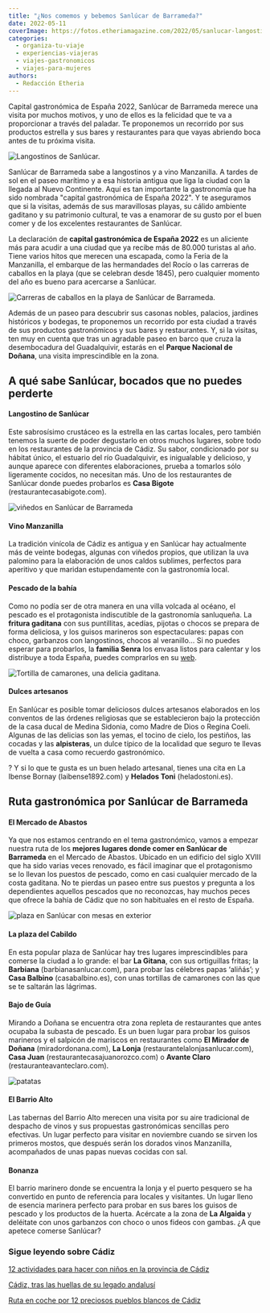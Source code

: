 ```yaml
---
title: "¿Nos comemos y bebemos Sanlúcar de Barrameda?"
date: 2022-05-11
coverImage: https://fotos.etheriamagazine.com/2022/05/sanlucar-langostinos.jpg
categories: 
  - organiza-tu-viaje
  - experiencias-viajeras
  - viajes-gastronomicos
  - viajes-para-mujeres
authors: 
  - Redacción Etheria
---
```


Capital gastronómica de España 2022, Sanlúcar de Barrameda merece una visita por muchos 
motivos, y uno de ellos es la felicidad que te va a proporcionar a través del paladar. 
Te proponemos un recorrido por sus productos estrella y sus bares y restaurantes para 
que vayas abriendo boca antes de tu próxima visita. 

![Langostinos de Sanlúcar.](https://fotos.etheriamagazine.com/2022/05/sanlucar-langostinos.jpg "Langostinos de Sanlúcar. © Ricardo Jiménez")

Sanlúcar de Barrameda sabe a langostinos y a vino Manzanilla. A tardes de sol en el 
paseo marítimo y a esa historia antigua que liga la ciudad con la llegada al Nuevo 
Continente. Aquí es tan importante la gastronomía que ha sido nombrada "capital 
gastronómica de España 2022". Y te aseguramos que si la visitas, además de sus 
maravillosas playas, su cálido ambiente gaditano y su patrimonio cultural, te vas a 
enamorar de su gusto por el buen comer y de los excelentes restaurantes de Sanlúcar. 

La declaración de **capital gastronómica de España 2022** es un aliciente más para 
acudir a una ciudad que ya recibe más de 80.000 turistas al año. Tiene varios hitos que 
merecen una escapada, como la Feria de la Manzanilla, el embarque de las hermandades del 
Rocío o las carreras de caballos en la playa (que se celebran desde 1845), pero 
cualquier momento del año es bueno para acercarse a Sanlúcar. 

![Carreras de caballos en la playa de Sanlúcar de Barrameda.](https://fotos.etheriamagazine.com/2022/05/sanlucar-caballos-playa.jpg "Carreras de caballos en la playa de Sanlúcar de Barrameda.")

Además de un paseo para descubrir sus casonas nobles, palacios, jardines históricos y 
bodegas, te proponemos un recorrido por esta ciudad a través de sus productos 
gastronómicos y sus bares y restaurantes. Y, si la visitas, ten muy en cuenta que tras 
un agradable paseo en barco que cruza la desembocadura del Guadalquivir, estarás en el 
**Parque Nacional de Doñana**, una visita imprescindible en la zona. 

## A qué sabe Sanlúcar, bocados que no puedes perderte

#### Langostino de Sanlúcar

Este sabrosísimo crustáceo es la estrella en las cartas locales, pero también tenemos la 
suerte de poder degustarlo en otros muchos lugares, sobre todo en los restaurantes de la 
provincia de Cádiz. Su sabor, condicionado por su hábitat único, el estuario del río 
Guadalquivir, es inigualable y delicioso, y aunque aparece con diferentes elaboraciones, 
prueba a tomarlos sólo ligeramente cocidos, no necesitan más. Uno de los restaurantes de 
Sanlúcar donde puedes probarlos es **Casa Bigote** (restaurantecasabigote.com). 

![viñedos en Sanlúcar de Barrameda](https://fotos.etheriamagazine.com/2022/05/sanlucar-uvas.jpg "Uvas para el vino Manzanilla. © Ricardo Jiménez")

#### Vino Manzanilla

La tradición vinícola de Cádiz es antigua y en Sanlúcar hay actualmente más de veinte 
bodegas, algunas con viñedos propios, que utilizan la uva palomino para la elaboración 
de unos caldos sublimes, perfectos para aperitivo y que maridan estupendamente con la 
gastronomía local. 

#### Pescado de la bahía

Como no podía ser de otra manera en una villa volcada al océano, el pescado es el 
protagonista indiscutible de la gastronomía sanluqueña. La **fritura gaditana** con sus 
puntillitas, acedías, pijotas o chocos se prepara de forma deliciosa, y los guisos 
marineros son espectaculares: papas con choco, garbanzos con langostinos, chocos al 
veranillo… Si no puedes esperar para probarlos, la **familia Senra** los envasa listos 
para calentar y los distribuye a toda España, puedes comprarlos en su [web](https://conservasenra.es/). 

![Tortilla de camarones, una delicia gaditana.](https://fotos.etheriamagazine.com/2022/05/sanlucar-tortilla-camarones.jpg "Tortilla de camarones, una delicia gaditana. © Ricardo Jiménez")

#### Dulces artesanos

En Sanlúcar es posible tomar deliciosos dulces artesanos elaborados en los conventos de 
las órdenes religiosas que se establecieron bajo la protección de la casa ducal de 
Medina Sidonia, como Madre de Dios o Regina Coeli. Algunas de las delicias son las 
yemas, el tocino de cielo, los pestiños, las cocadas y las **alpisteras**, un dulce 
típico de la localidad que seguro te llevas de vuelta a casa como recuerdo gastronómico. 

? Y si lo que te gusta es un buen helado artesanal, tienes una cita en La Ibense Bornay 
(laibense1892.com) y **Helados Toni** (heladostoni.es). 

## Ruta gastronómica por Sanlúcar de Barrameda

#### El Mercado de Abastos

Ya que nos estamos centrando en el tema gastronómico, vamos a empezar nuestra ruta de 
los **mejores lugares donde comer en Sanlúcar de Barrameda** en el Mercado de Abastos. 
Ubicado en un edificio del siglo XVIII que ha sido varias veces renovado, es fácil 
imaginar que el protagonismo se lo llevan los puestos de pescado, como en casi cualquier 
mercado de la costa gaditana. No te pierdas un paseo entre sus puestos y pregunta a los 
dependientes aquellos pescados que no reconozcas, hay muchos peces que ofrece la bahía 
de Cádiz que no son habituales en el resto de España. 

![plaza en Sanlúcar con mesas en exterior](https://fotos.etheriamagazine.com/2022/05/sanlucar-casa-balbino.jpg "Casa Balbino en la plaza del Cabildo. © Ricardo Jiménez")

#### La plaza del Cabildo

En esta popular plaza de Sanlúcar hay tres lugares imprescindibles para comerse la 
ciudad a lo grande: el bar **La Gitana**, con sus ortiguillas fritas; la **Barbiana** 
(barbianasanlucar.com), para probar las célebres papas ‘aliñás’; y **Casa Balbino** 
(casabalbino.es), con unas tortillas de camarones con las que se te saltarán las 
lágrimas. 

#### Bajo de Guía

Mirando a Doñana se encuentra otra zona repleta de restaurantes que antes ocupaba la 
subasta de pescado. Es un buen lugar para probar los guisos marineros y el salpicón de 
mariscos en restaurantes como **El Mirador de Doñana** (miradordonana.com), **La Lonja** 
(restaurantelalonjasanlucar.com), **Casa Juan** (restaurantecasajuanorozco.com) o 
**Avante Claro** (restauranteavanteclaro.com). 

![patatas](https://fotos.etheriamagazine.com/2022/05/sanlucar-papas-sal.jpg "Papas cocidas con sal. © Ricardo Jiménez")

#### El Barrio Alto

Las tabernas del Barrio Alto merecen una visita por su aire tradicional de despacho de 
vinos y sus propuestas gastronómicas sencillas pero efectivas. Un lugar perfecto para 
visitar en noviembre cuando se sirven los primeros mostos, que después serán los dorados 
vinos Manzanilla, acompañados de unas papas nuevas cocidas con sal. 

#### Bonanza

El barrio marinero donde se encuentra la lonja y el puerto pesquero se ha convertido en 
punto de referencia para locales y visitantes. Un lugar lleno de esencia marinera 
perfecto para probar en sus bares los guisos de pescado y los productos de la huerta. 
Acércate a la zona de **La Algaida** y deléitate con unos garbanzos con choco o unos 
fideos con gambas. ¿A que apetece comerse Sanlúcar? 

### Sigue leyendo sobre Cádiz

[12 actividades para hacer con niños en la provincia de 
Cádiz](https://etheriamagazine.com/2020/03/12/12-actividades-familiares-para-viajes-con-ninos-en-cadiz/) 

[Cádiz, tras las huellas de su legado 
andalusí](https://etheriamagazine.com/2019/05/20/viajar-con-amigas-que-hacer-en-cadiz/) 

[Ruta en coche por 12 preciosos pueblos blancos de 
Cádiz](https://etheriamagazine.com/2018/11/02/ruta-por-los-pueblos-blancos-de-cadiz/)
